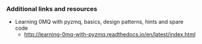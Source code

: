 ### Additional links and resources
- Learning 0MQ with pyzmq, basics, design patterns, hints and spare code
  - http://learning-0mq-with-pyzmq.readthedocs.io/en/latest/index.html

